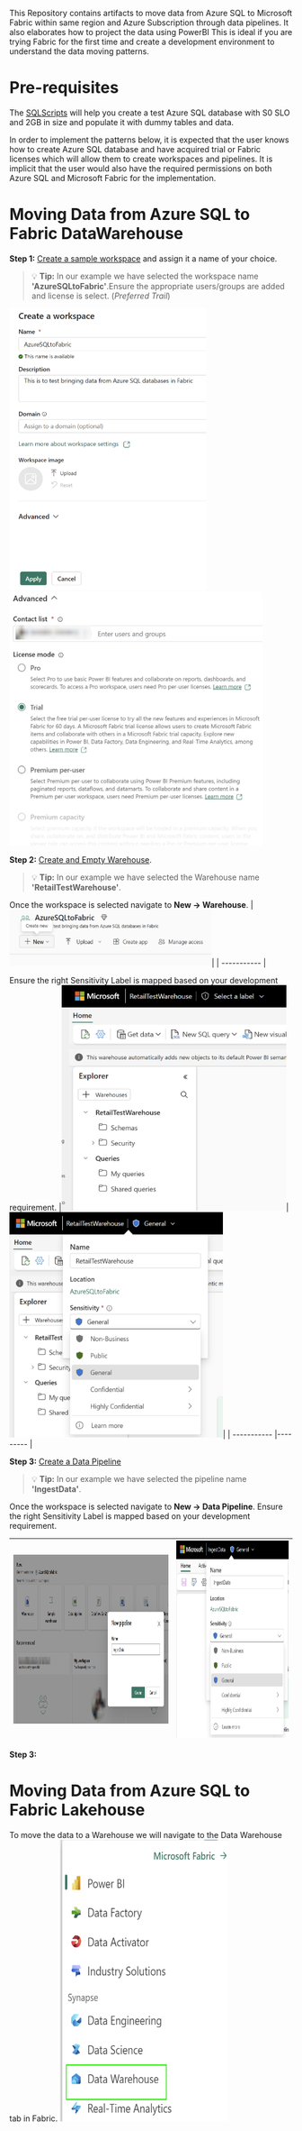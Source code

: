 This Repository contains artifacts to move data from Azure SQL to Microsoft Fabric within same region and Azure Subscription through data pipelines. It also elaborates how to project the data using PowerBI
This is ideal if you are trying Fabric for the first time and create a development environment to understand the data moving patterns. 

# Pre-requisites
The [SQLScripts](/Assests/SQLScripts/) will help you create a test Azure SQL database with S0 SLO and 2GB in size and populate it with dummy tables and data. 

In order to implement the patterns below, it is expected that the user knows how to create Azure SQL database and have acquired trial or Fabric licenses which will allow them to create workspaces and pipelines. It is implicit that the user would also have the required permissions on both Azure SQL and Microsoft Fabric for the implementation.

# Moving Data from Azure SQL to Fabric DataWarehouse
**Step 1:** [Create a sample workspace](https://learn.microsoft.com/power-bi/collaborate-share/service-create-the-new-workspaces#create-a-workspace) and assign it a name of your choice. 
> :bulb: **Tip:** In our example we have selected the workspace name **'AzureSQLtoFabric'**.Ensure the appropriate users/groups are added and license is select. (*Preferred Trail*)

<img src='/Assests/Media/CreateWorkspace.PNG' width='350' height='500'><img src='/Assests/Media/AdvancedTab.PNG' width='450' height='450'>

**Step 2:** [Create and Empty Warehouse](https://learn.microsoft.com/fabric/data-warehouse/create-warehouse#create-a-warehouse-using-the-home-hub).
> :bulb: **Tip:** In our example we have selected the Warehouse name **'RetailTestWarehouse'**. 

Once the workspace is selected navigate to **New -> Warehouse**.
|<img src='/Assests/Media/NewButton.PNG' width='360' height='100'>|
| ----------- |

Ensure the right Sensitivity Label is mapped based on your development requirement.
|<img src='/Assests/Media/Warehouse.PNG' width='400' height='400'>|<img src='/Assests/Media/WarehouseLabel.PNG' width='380' height='400'>|
| ----------- |--------- |

**Step 3:** [Create a Data Pipeline](https://learn.microsoft.com/fabric/data-factory/create-first-pipeline-with-sample-data#create-a-data-pipeline)
> :bulb: **Tip:** In our example we have selected the pipeline name **'IngestData'**. 

Once the workspace is selected navigate to **New -> Data Pipeline**. Ensure the right Sensitivity Label is mapped based on your development requirement.</br>

|<img src='/Assests/Media/SamplePipeline.PNG' width='470' height='300'>|<img src='/Assests/Media/PipelineLabel.PNG' width='340' height='350'>|
| ------------- |-------- |

**Step 3:**


# Moving Data from Azure SQL to Fabric Lakehouse
To move the data to a Warehouse we will navigate to the Data Warehouse tab in Fabric.
<img src='/Assests/Media/FabricOptions.PNG' width='300' height='500'>